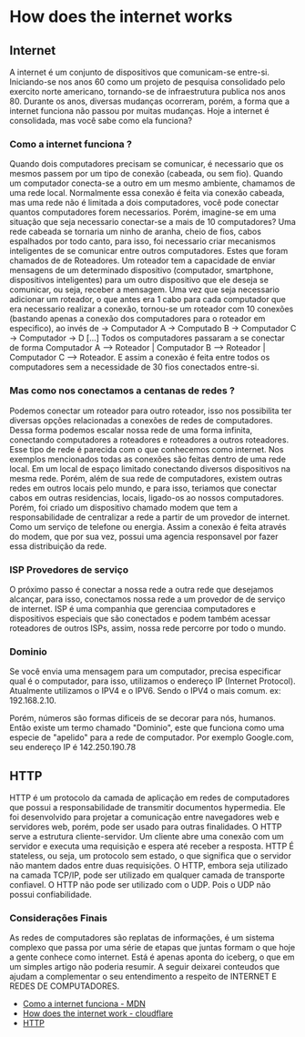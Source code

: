 # How does the internet works

## Internet

A internet é um conjunto de dispositivos que comunicam-se entre-si. Iniciando-se nos anos 60 como um projeto de pesquisa consolidado pelo exercito norte americano, tornando-se de infraestrutura publica nos anos 80. Durante os anos, diversas mudanças ocorreram, porém, a forma que a internet funciona não passou por muitas mudanças. Hoje a internet é consolidada, mas você sabe como ela funciona?

### Como a internet funciona ?

Quando dois computadores precisam se comunicar, é necessario que os mesmos passem por um tipo de conexão (cabeada, ou sem fio). Quando um computador conecta-se a outro em um mesmo ambiente, chamamos de uma rede local. Normalmente essa conexão é feita via conexão cabeada, mas uma rede não é limitada a dois computadores, você pode conectar quantos computadores forem necessarios. Porém, imagine-se em uma situação que seja necessario conectar-se a mais de 10 computadores? Uma rede cabeada se tornaria um ninho de aranha, cheio de fios, cabos espalhados por todo canto, para isso, foi necessario criar mecanismos inteligentes de se comunicar entre outros computadores. Estes que foram chamados de de Roteadores. Um roteador tem a capacidade de enviar mensagens de um determinado dispositivo (computador, smartphone, dispositivos inteligentes) para um outro dispositivo que ele deseja se comunicar, ou seja, receber a mensagem. Uma vez que seja necessario adicionar um roteador, o que antes era 1 cabo para cada computador que era necessario realizar a conexão, tornou-se um roteador com 10 conexões (bastando apenas a conexão dos computadores para o roteador em especifico), ao invés de -> Computador A -> Computado B -> Computador C -> Computador -> D [...]
Todos os computadores passaram a se conectar de forma Computador A --> Roteador | Computador B --> Roteador | Computador C --> Roteador.
E assim a conexão é feita entre todos os computadores sem a necessidade de 30 fios conectados entre-si.

### Mas como nos conectamos a centanas de redes ?

Podemos conectar um roteador para outro roteador, isso nos possibilita ter diversas opções relacionadas a conexões de redes de computadores. Dessa forma podemos escalar nossa rede de uma forma infinita, conectando computadores a roteadores e roteadores a outros roteadores. Esse tipo de rede é parecida com o que conhecemos como internet.
Nos exemplos mencionados todas as conexões são feitas dentro de uma rede local. Em um local de espaço limitado conectando diversos dispositivos na mesma rede. Porém, além de sua rede de computadores, existem outras redes em outros locais pelo mundo, e para isso, teriamos que conectar cabos em outras residencias, locais, ligado-os ao nossos computadores. Porém, foi criado um dispositivo chamado modem que tem a responsabilidade de centralizar a rede a partir de um provedor de internet. Como um serviço de telefone ou energia. Assim a conexão é feita através do modem, que por sua vez, possui uma agencia responsavel por fazer essa distribuição da rede.

### ISP Provedores de serviço

O próximo passo é conectar a nossa rede a outra rede que desejamos alcançar, para isso, conectamos nossa rede a um provedor de de serviço de internet. ISP é uma companhia que gerenciaa computadores e dispositivos especiais que são conectados e podem também acessar roteadores de outros ISPs, assim, nossa rede percorre por todo o mundo.

### Dominio

Se você envia uma mensagem para um computador, precisa especificar qual é o computador, para isso, utilizamos o endereço IP (Internet Protocol). Atualmente utilizamos o IPV4 e o IPV6. Sendo o IPV4 o mais comum. ex: 192.168.2.10.

Porém, números são formas dificeis de se decorar para nós, humanos. Então existe um termo chamado "Dominio", este que funciona como uma especie de "apelido" para a rede de computador. Por exemplo Google.com, seu endereço IP é 142.250.190.78

## HTTP

HTTP é um protocolo da camada de aplicação em redes de computadores que possui a responsabilidade de transmitir documentos hypermedia. Ele foi desenvolvido para projetar a comunicação entre navegadores web e servidores web, porém, pode ser usado para outras finalidades. O HTTP serve a estrutura cliente-servidor. Um cliente abre uma conexão com um servidor e executa uma requisição e espera até receber a resposta. HTTP É stateless, ou seja, um protocolo sem estado, o que significa que o servidor não mantem dados entre duas requisições. O HTTP, embora seja utilizado na camada TCP/IP, pode ser utilizado em qualquer camada de transporte confiavel. O HTTP não pode ser utilizado com o UDP. Pois o UDP não possui confiabilidade.

### Considerações Finais

As redes de computadores são replatas de informações, é um sistema complexo que passa por uma série de etapas que juntas formam o que hoje a gente conhece como internet. Está é apenas aponta do iceberg, o que em um simples artigo não poderia resumir. A seguir deixarei conteudos que ajudam a complementar o seu entendimento a respeito de INTERNET E REDES DE COMPUTADORES.

- [Como a internet funciona - MDN](https://developer.mozilla.org/pt-BR/docs/Learn/Common_questions/Web_mechanics/How_does_the_Internet_work)
- [How does the internet work - cloudflare](https://www.cloudflare.com/pt-br/learning/network-layer/how-does-the-internet-work/)
- [HTTP](https://developer.mozilla.org/pt-BR/docs/Web/HTTP)

